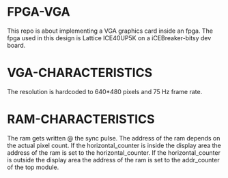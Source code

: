 # FPGA-VGA
This repo is about implementing a VGA graphics card inside an fpga. 
The fpga used in this design is Lattice ICE40UP5K on a iCEBreaker-bitsy dev board.
# VGA-CHARACTERISTICS
The resolution is hardcoded to 640*480 pixels and 75 Hz frame rate.
# RAM-CHARACTERISTICS
The ram gets written @ the sync pulse. The address of the ram depends on the actual pixel count.
If the horizontal_counter is inside the display area the address of the ram is set to the horizontal_counter.
If the horizontal_counter is outside the display area the address of the ram is set to the addr_counter of the top module.
